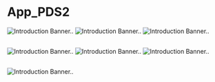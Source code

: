 # App_PDS2

<img src="assets/sc1.png" alt="Introduction Banner.." style="text-align: center; margin-bottom: 30px; " />

<img src="assets/sc2.png" alt="Introduction Banner.." style="text-align: center; margin-bottom: 30px; " />

<img src="assets/sc3.png" alt="Introduction Banner.." style="text-align: center; margin-bottom: 30px; " />

<img src="assets/scr4.png" alt="Introduction Banner.." style="text-align: center; margin-bottom: 30px; " />

<img src="assets/scr5.png" alt="Introduction Banner.." style="text-align: center; margin-bottom: 30px; " />

<img src="assets/scr6.png" alt="Introduction Banner.." style="text-align: center; margin-bottom: 30px; " />

<img src="assets/scr8.png" alt="Introduction Banner.." style="text-align: center; margin-bottom: 30px; " />
